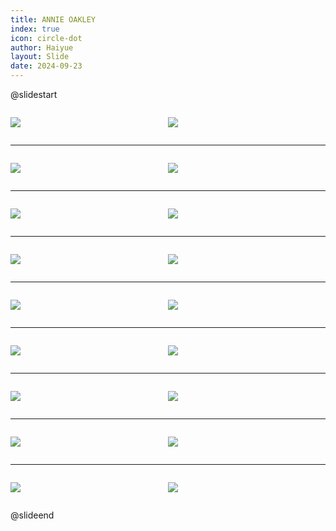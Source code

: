```yaml
---
title: ANNIE OAKLEY
index: true
icon: circle-dot
author: Haiyue
layout: Slide
date: 2024-09-23
---
```

 
@slidestart

<div style="display:flex">
<div style="flex:1">

![](https://raw.githubusercontent.com/yclord/reading/refs/heads/master/english/Level-O/ANNIE%20OAKLEY/001.webp)
</div>
<div style="flex:1">

![](https://raw.githubusercontent.com/yclord/reading/refs/heads/master/english/Level-O/ANNIE%20OAKLEY/002.webp)
</div>
</div>

---

<div style="display:flex">
<div style="flex:1">

![](https://raw.githubusercontent.com/yclord/reading/refs/heads/master/english/Level-O/ANNIE%20OAKLEY/003.webp)
</div>
<div style="flex:1">

![](https://raw.githubusercontent.com/yclord/reading/refs/heads/master/english/Level-O/ANNIE%20OAKLEY/004.webp)
</div>
</div>

---

<div style="display:flex">
<div style="flex:1">

![](https://raw.githubusercontent.com/yclord/reading/refs/heads/master/english/Level-O/ANNIE%20OAKLEY/005.webp)
</div>
<div style="flex:1">

![](https://raw.githubusercontent.com/yclord/reading/refs/heads/master/english/Level-O/ANNIE%20OAKLEY/006.webp)
</div>
</div>

---

<div style="display:flex">
<div style="flex:1">

![](https://raw.githubusercontent.com/yclord/reading/refs/heads/master/english/Level-O/ANNIE%20OAKLEY/007.webp)
</div>
<div style="flex:1">

![](https://raw.githubusercontent.com/yclord/reading/refs/heads/master/english/Level-O/ANNIE%20OAKLEY/008.webp)
</div>
</div>

---

<div style="display:flex">
<div style="flex:1">

![](https://raw.githubusercontent.com/yclord/reading/refs/heads/master/english/Level-O/ANNIE%20OAKLEY/009.webp)
</div>
<div style="flex:1">

![](https://raw.githubusercontent.com/yclord/reading/refs/heads/master/english/Level-O/ANNIE%20OAKLEY/010.webp)
</div>
</div>

---

<div style="display:flex">
<div style="flex:1">

![](https://raw.githubusercontent.com/yclord/reading/refs/heads/master/english/Level-O/ANNIE%20OAKLEY/011.webp)
</div>
<div style="flex:1">

![](https://raw.githubusercontent.com/yclord/reading/refs/heads/master/english/Level-O/ANNIE%20OAKLEY/012.webp)
</div>
</div>

---

<div style="display:flex">
<div style="flex:1">

![](https://raw.githubusercontent.com/yclord/reading/refs/heads/master/english/Level-O/ANNIE%20OAKLEY/013.webp)
</div>
<div style="flex:1">

![](https://raw.githubusercontent.com/yclord/reading/refs/heads/master/english/Level-O/ANNIE%20OAKLEY/014.webp)
</div>
</div>

---

<div style="display:flex">
<div style="flex:1">

![](https://raw.githubusercontent.com/yclord/reading/refs/heads/master/english/Level-O/ANNIE%20OAKLEY/015.webp)
</div>
<div style="flex:1">

![](https://raw.githubusercontent.com/yclord/reading/refs/heads/master/english/Level-O/ANNIE%20OAKLEY/016.webp)
</div>
</div>

---

<div style="display:flex">
<div style="flex:1">

![](https://raw.githubusercontent.com/yclord/reading/refs/heads/master/english/Level-O/ANNIE%20OAKLEY/017.webp)
</div>
<div style="flex:1">

![](https://raw.githubusercontent.com/yclord/reading/refs/heads/master/english/Level-O/ANNIE%20OAKLEY/018.webp)
</div>
</div>

@slideend